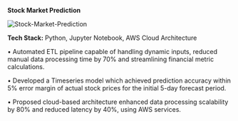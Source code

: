 **Stock Market Prediction**

![Stock-Market-Prediction](StockMarketETL.jpeg)

**Tech Stack:** Python, Jupyter Notebook, AWS Cloud Architecture 

•	Automated ETL pipeline capable of handling dynamic inputs, reduced manual data processing time by 70% and streamlining financial metric calculations.

•	Developed a Timeseries model which achieved prediction accuracy within 5% error margin of actual stock prices for the initial 5-day forecast period.

•	Proposed cloud-based architecture enhanced data processing scalability by 80% and reduced latency by 40%, using AWS services.

 
